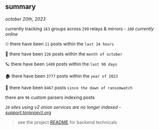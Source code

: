 
## summary
_october 20th, 2023_

currently tracking `163` groups across `299` relays & mirrors - _`108` currently online_

⏲ there have been `11` posts within the `last 24 hours`

🦈 there have been `226` posts within the `month of october`

🪐 there have been `1489` posts within the `last 90 days`

🏚 there have been `3777` posts within the `year of 2023`

🦕 there have been `8467` posts `since the dawn of ransomwatch`

there are `96` custom parsers indexing posts

_`20` sites using v2 onion services are no longer indexed - [support.torproject.org](https://support.torproject.org/onionservices/v2-deprecation/)_

> see the project [README](https://github.com/joshhighet/ransomwatch#ransomwatch--) for backend technicals
